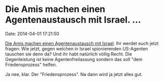 Die Amis machen einen Agentenaustausch mit Israel. \...
=======================================================

Date: 2014-04-01 17:21:50

[Die Amis machen einen Agentenaustausch mit
Israel](http://www.nytimes.com/2014/04/01/world/middleeast/pollard.html).
Ihr werdet euch jetzt fragen: Wie jetzt, gegen welchen in Israel
spionierenden US-Agenten tauschen sie denn da? Und ihr habt natürlich
völlig Recht. Die Gegenleistung ist keine Agentenfreilassung sondern das
soll \"dem Friedensprozess\" helfen.

Ja nee, klar. Der \"Friedensprozess\". Na dann wird ja jetzt alles gut.
